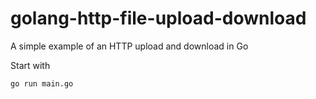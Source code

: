 # golang-http-file-upload-download

 A simple example of an HTTP upload and download in Go 

 Start with

 ```
 go run main.go
 ```
